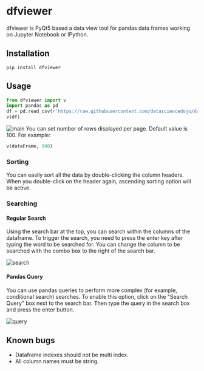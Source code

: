 # dfviewer
dfviewer is PyQt5 based a data view tool for pandas data frames working on Jupyter Notebook or IPython.
## Installation

```
pip install dfviewer
```

## Usage
```python
from dfviewer import v
import pandas as pd
df = pd.read_csv(r'https://raw.githubusercontent.com/datasciencedojo/datasets/master/titanic.csv')
v(df)
```
![main](images/main.png)
You can set number of rows displayed per page. Default value is 100. For example:
```python
v(dataFrame, 500)
```
### Sorting
You can easily sort all the data by double-clicking the column headers. When you double-click on the header again, ascending sorting option will be active.

### Searching

#### Regular Search
Using the search bar at the top, you can search within the columns of the dataframe. To trigger the search, you need to press the enter key after typing the word to be searched for. You can change the column to be searched with the combo box to the right of the search bar.

![search](images/search.png)

#### Pandas Query
You can use pandas queries to perform more complex (for example, conditional search) searches. To enable this option, click on the "Search Query" box next to the search bar. Then type the query in the search box and press the enter button.

![query](images/query.png)

## Known bugs
- Dataframe indexes should not be multi index.
- All column names must be string.
